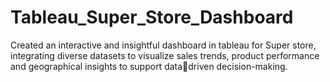 # Tableau_Super_Store_Dashboard
Created an interactive and insightful dashboard in tableau for Super store, integrating diverse datasets to visualize sales trends, product performance and geographical insights to support datadriven decision-making.
